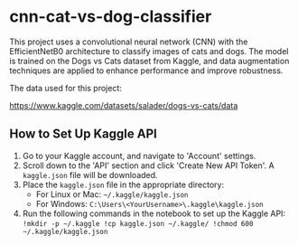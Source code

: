 # cnn-cat-vs-dog-classifier
This project uses a convolutional neural network (CNN) with the EfficientNetB0 architecture to classify images of cats and dogs. The model is trained on the Dogs vs Cats dataset from Kaggle, and data augmentation techniques are applied to enhance performance and improve robustness.

The data used for this project:

https://www.kaggle.com/datasets/salader/dogs-vs-cats/data

## How to Set Up Kaggle API
1. Go to your Kaggle account, and navigate to 'Account' settings.
2. Scroll down to the 'API' section and click 'Create New API Token'. A `kaggle.json` file will be downloaded.
3. Place the `kaggle.json` file in the appropriate directory:
   - For Linux or Mac: `~/.kaggle/kaggle.json`
   - For Windows: `C:\Users\<YourUsername>\.kaggle\kaggle.json`
4. Run the following commands in the notebook to set up the Kaggle API:
   `
   !mkdir -p ~/.kaggle
   !cp kaggle.json ~/.kaggle/
   !chmod 600 ~/.kaggle/kaggle.json
   `
